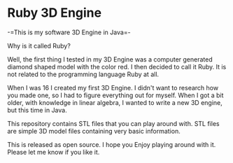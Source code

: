 Ruby 3D Engine
============

-=This is my software 3D Engine in Java=-

Why is it called Ruby?

Well, the first thing I tested in my 3D Engine was a computer generated diamond shaped model with the color red.
I then decided to call it Ruby. It is not related to the programming language Ruby at all.

When I was 16 I created my first 3D Engine. I didn't want to research how you made one, so I had to figure everything out
for myself. When I got a bit older, with knowledge in linear algebra, I wanted to write a new 3D engine, but this time
in Java.

This repository contains STL files that you can play around with.
STL files are simple 3D model files containing very basic information.

This is released as open source. I hope you Enjoy playing around with it.
Please let me know if you like it.
